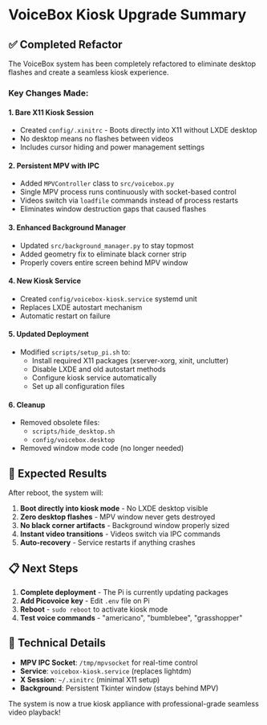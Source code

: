 # VoiceBox Kiosk Upgrade Summary

## ✅ Completed Refactor

The VoiceBox system has been completely refactored to eliminate desktop flashes and create a seamless kiosk experience.

### Key Changes Made:

#### 1. **Bare X11 Kiosk Session**
- Created `config/.xinitrc` - Boots directly into X11 without LXDE desktop
- No desktop means no flashes between videos
- Includes cursor hiding and power management settings

#### 2. **Persistent MPV with IPC**
- Added `MPVController` class to `src/voicebox.py`
- Single MPV process runs continuously with socket-based control
- Videos switch via `loadfile` commands instead of process restarts
- Eliminates window destruction gaps that caused flashes

#### 3. **Enhanced Background Manager**
- Updated `src/background_manager.py` to stay topmost
- Added geometry fix to eliminate black corner strip
- Properly covers entire screen behind MPV window

#### 4. **New Kiosk Service**
- Created `config/voicebox-kiosk.service` systemd unit
- Replaces LXDE autostart mechanism
- Automatic restart on failure

#### 5. **Updated Deployment**
- Modified `scripts/setup_pi.sh` to:
  - Install required X11 packages (xserver-xorg, xinit, unclutter)
  - Disable LXDE and old autostart methods
  - Configure kiosk service automatically
  - Set up all configuration files

#### 6. **Cleanup**
- Removed obsolete files:
  - `scripts/hide_desktop.sh`
  - `config/voicebox.desktop`
- Removed window mode code (no longer needed)

## 🚀 Expected Results

After reboot, the system will:

1. **Boot directly into kiosk mode** - No LXDE desktop visible
2. **Zero desktop flashes** - MPV window never gets destroyed
3. **No black corner artifacts** - Background window properly sized
4. **Instant video transitions** - Videos switch via IPC commands
5. **Auto-recovery** - Service restarts if anything crashes

## 📋 Next Steps

1. **Complete deployment** - The Pi is currently updating packages
2. **Add Picovoice key** - Edit `.env` file on Pi
3. **Reboot** - `sudo reboot` to activate kiosk mode
4. **Test voice commands** - "americano", "bumblebee", "grasshopper"

## 🔧 Technical Details

- **MPV IPC Socket**: `/tmp/mpvsocket` for real-time control
- **Service**: `voicebox-kiosk.service` (replaces lightdm)
- **X Session**: `~/.xinitrc` (minimal X11 setup)
- **Background**: Persistent Tkinter window (stays behind MPV)

The system is now a true kiosk appliance with professional-grade seamless video playback!